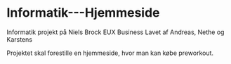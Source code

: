 # Informatik---Hjemmeside

Informatik projekt på Niels Brock EUX Business
Lavet af Andreas, Nethe og Karstens

Projektet skal forestille en hjemmeside, hvor man kan købe preworkout.
